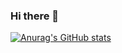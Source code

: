 ### Hi there 👋

[![Anurag's GitHub stats](https://github-readme-stats.vercel.app/apiBeatrizPlacido=anuraghazra)](https://github.com/anuraghazra/github-readme-stats)
